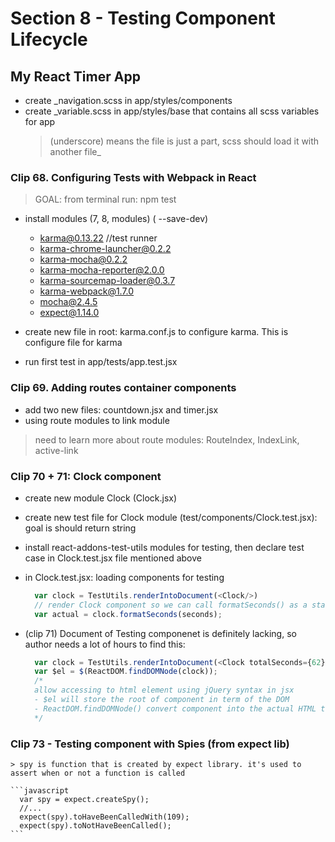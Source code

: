 # Section 8 - Testing Component Lifecycle
## My React Timer App
- create _navigation.scss in app/styles/components
- create _variable.scss in app/styles/base that contains all scss variables for app
  > (underscore) means the file is just a part, scss should load it with another file_

### Clip 68. Configuring Tests with Webpack in React
  > GOAL: from terminal run: npm test

  - install modules (7, 8, modules) ( --save-dev)
    + karma@0.13.22 //test runner
    + karma-chrome-launcher@0.2.2
    + karma-mocha@0.2.2
    + karma-mocha-reporter@2.0.0
    + karma-sourcemap-loader@0.3.7
    + karma-webpack@1.7.0
    + mocha@2.4.5
    + expect@1.14.0

  - create new file in root: karma.conf.js to configure karma. This is configure file for karma
  - run first test in app/tests/app.test.jsx

### Clip 69. Adding routes container components
  - add two new files: countdown.jsx and timer.jsx
  - using route modules to link module
  > need to learn more about route modules: RouteIndex, IndexLink, active-link

### Clip 70 + 71: Clock component
  - create new module Clock (Clock.jsx)
  - create new test file for Clock module (test/components/Clock.test.jsx): goal is should return string
  - install react-addons-test-utils modules for testing, then declare test case in Clock.test.jsx file mentioned above
  - in Clock.test.jsx: loading components for testing
    ```javascript
      var clock = TestUtils.renderIntoDocument(<Clock/>)
      // render Clock component so we can call formatSeconds() as a standard function like below
      var actual = clock.formatSeconds(seconds);      
    ```

  - (clip 71) Document of Testing componenet is definitely lacking, so author needs a lot of hours to find this:
    ```javascript
      var clock = TestUtils.renderIntoDocument(<Clock totalSeconds={62}/>);
      var $el = $(ReactDOM.findDOMNode(clock));
      /*
      allow accessing to html element using jQuery syntax in jsx
      - $el will store the root of component in term of the DOM
      - ReactDOM.findDOMNode() convert component into the actual HTML that it's rendered to browser
      */
    ```
  ### Clip 73 - Testing component with Spies (from expect lib)
    > spy is function that is created by expect library. it's used to assert when or not a function is called

    ```javascript
      var spy = expect.createSpy();
      //...
      expect(spy).toHaveBeenCalledWith(109);
      expect(spy).toNotHaveBeenCalled();
    ```
